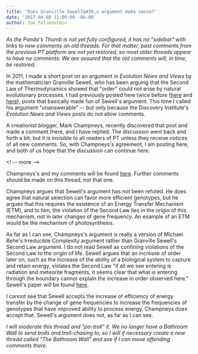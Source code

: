 ```yaml
---
title: 'Does Granville Sewell&#39;s argument make sense?'
date: '2017-04-08 11:00:00 -06:00'
author: Joe Felsenstein
---
```

<i>As the Panda's Thumb is not yet fully configured, it has no "sidebar" with links to new comments on old threads.  For that matter, past comments from the previous PT platform are not yet restored, so most older threads appear to have no comments.  We are assured that the old comments will, in time, be restored.</i>

In 2011, I made a short post on an argument in <i>Evolution News and Views</i> by the mathematician Granville Sewell, who has been arguing that
the Second Law of Thermodynamics showed that "order" could not arise by natural evolutionary processes.  I had previously posted here twice before (<a href="http://pandasthumb.org/archives/2010/02/evidence-that-t.html">here</a> and <a href="http://pandasthumb.org/archives/2011/02/granville-sewel.html">here</a>), posts that basically made fun
of Sewell's argument.  This time I called his argument "unanswerable" -- but only because the Discovery Institute's <i>Evolution News and Views</i> posts do not allow
comments.

A creationist blogger, Mark Champneys, recently discovered that post and made a comment there, and I have replied.  The discussion went back and forth a bit, but
it is invisible to all readers of PT unless they receive notices of all new comments.  So, with Champneys's agreement, I am posting here, and both of us hope that the discussion can continue here.

<! -- more -->

Champneys's and my comments will be found <a href="https://pandasthumb.org/archives/2011/11/granville-sewel-1.html">here</a>. Further comments should be made on this thread, not that one.

Champneys argues that Sewell's argument has not been refuted.  He does agree that natural selection can favor more efficient genotypes, but he argues that
this requires the existence of an Energy Transfer Mechanism (ETM), and to him, the violation of the Second Law lies in the origin of this mechanism,
not in later changes of gene frequency.  An example of an ETM would be the mechanism of photosynthesis.

As far as I can see, Champneys's argument is really a version of Michael Behe's Irreducible Complexity argument rather than Granville Sewell's Second Law argument.
I do not read Sewell as confining violations of the Second Law to the origin of life.  Sewell argues that an increase of order later on,
such as the increase of the ability of a biological system to capture and retain energy, violates the Second Law "if all we see entering
is radiation and meteorite fragments, it seems clear that what is entering through the boundary cannot explain the increase in order observed here."
Sewell's paper will be found <a href="http://www.math.utep.edu/Faculty/sewell/articles/open.pdf">here</a>.

I cannot see that Sewell accepts the increase of efficiency of energy transfer by the change of gene frequencies to increase the frequencies
of genotypes that have improved ability to process energy.  Champneys does accept that.  Sewell's argument does not, as far as I can see.

<i>I will moderate this thread and "pa-troll" it.  We no longer have a Bathroom Wall to send trolls and troll-chasing to, so I will if necessary
create a new thread called "The Bathroom Wall" and see if I can move offending comments there.</i>



